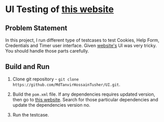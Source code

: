 # UI Testing of [this website](https://userinyerface.com/)

## Problem Statement

In this project, I run different type of testcases to test Cookies, Help Form, Credentials and Timer user interface. Given [website's](https://userinyerface.com/) UI was very tricky. You should handle those parts carefully. 


## Build and Run

1. Clone git repository - `git clone https://github.com/MdTanvirHossainTusher/UI.git`.

2. Build the `pom.xml` file. If any dependencies requires updated version, then go to [this website](https://mvnrepository.com/). Search for those particular dependencies and update the dependencies
   version no.

3. Run the testcase.

